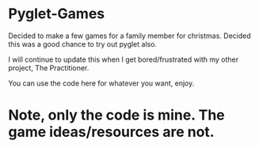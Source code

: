 Pyglet-Games
============

Decided to make a few games for a family member for christmas. Decided this was a good chance to try out pyglet also.

I will continue to update this when I get bored/frustrated with my other project, The Practitioner.

You can use the code here for whatever you want, enjoy.


# Note, only the code is mine. The game ideas/resources are not.
